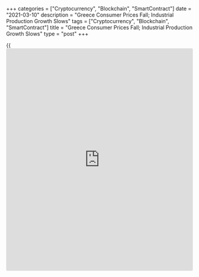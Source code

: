 +++
categories = ["Cryptocurrency", "Blockchain", "SmartContract"]
date = "2021-03-10"
description = "Greece Consumer Prices Fall; Industrial Production Growth Slows"
tags = ["Cryptocurrency", "Blockchain", "SmartContract"]
title = "Greece Consumer Prices Fall; Industrial Production Growth Slows"
type = "post"
+++

{{<iframe id="large-banner" src="https://www.bounty.group/#slide=22.0" width="100%" height="600" scrolling="no" style="border: 0px solid rgb(216, 221, 230); border-radius: 3px;">}}

Greece's consumer prices declined further in February, data from the
Hellenic Statistical Authority showed on Wednesday.

Industrial production grew at a softer pace in January, separate report
from the statistical office revealed.

The consumer price index fell 1.3 percent year-on-year in February,
following a 2.0 percent decline in January.

Prices for transportation declined 4.3 percent annually in February.
Prices of housing equipment decreased 2.2 percent and housing cost fell
1.9 percent.

On a monthly basis, consumer prices fell 0.9 percent in November, after
a 0.3 percent growth in the prior month.

The EU measure of harmonized index of consumer prices, or HICP, fell 1.9
percent annually in February, following a 2.4 percent decline in the
preceding month.

On a monthly basis, the HICP rose 0.2 percent in February, after a 1.3
percent decrease in the prior month.

Separate data from the statistical office showed that the industrial
production grew 3.4 percent annually in January, after a 3.5 percent
gain in December.

On a month-on-month basis, industrial production decreased 3.0 percent
in January, after a 1.8 percent growth in the prior month.

For comments and feedback [contact](https://www.playgroundfx.com/contact/): editorial@rtt[news](https://www.letsplayfx.com/blog/forex-news-website/).com

[Economic News][1]

 **What parts of the world are seeing the best (and worst) economic
performances lately? Click[here][2] to check out our [Econ Scorecard][2]
and find out! See up-to-the-moment [ranking](https://www.playgroundfx.com/blog/crypto-exchange-ranking/)s for the best and worst
performers in [GDP][3], [unemployment rate][4], [inflation][2] and much
more.**

   1. www.rtt[news](https://www.letsplayfx.com/blog/forex-news-website/).com/Content/EconomicNews.aspx
   2. www.rtt[news](https://www.letsplayfx.com/blog/forex-news-website/).com/economic-scorecard/world-rank/CPI/highest-performance.aspx
   3. www.rtt[news](https://www.letsplayfx.com/blog/forex-news-website/).com/economic-scorecard/world-rank/GDP/highest-performance.aspx
   4. www.rtt[news](https://www.letsplayfx.com/blog/forex-news-website/).com/economic-scorecard/world-rank/unemployment-rate/lowest-performance.aspx